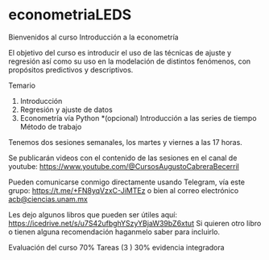 # econometriaLEDS

Bienvenidos al curso Introducción a la econometría

El objetivo del curso es introducir el uso de las   técnicas de ajuste y regresión así como su uso en la modelación de distintos  fenómenos, con propósitos predictivos y descriptivos.

Temario

1. Introducción
2. Regresión y ajuste de datos
3. Econometría vía Python
*(opcional) Introducción a las series de tiempo
Método de trabajo

Tenemos dos sesiones semanales, los martes y viernes a las 17 horas.

Se publicarán videos con el contenido de las sesiones  en el canal de youtube: https://www.youtube.com/@CursosAugustoCabreraBecerril

Pueden comunicarse conmigo directamente usando Telegram, vía este grupo: https://t.me/+FN8yqVzxC-JiMTEz
o bien al correo electrónico acb@ciencias.unam.mx

Les dejo algunos libros que pueden ser útiles aquí: https://icedrive.net/s/u7S42ufbghYSzyYBjaW39bZ6xtut  Si quieren otro libro o tienen alguna recomendación haganmelo saber para incluirlo.

Evaluación del curso
70%  Tareas (3 )
30% evidencia integradora
